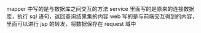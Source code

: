 mapper 中写的是与数据库之间交互的方法
service 里面写的是原来的连接数据库，执行 sql 语句，返回查询结果集的内容
web 写的是与前端交互得到的内容，里面可以进行 jsp 的转发，将数据保存在 request 域中